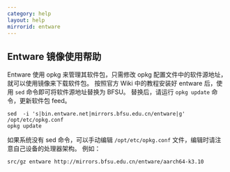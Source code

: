 ```yaml
---
category: help
layout: help
mirrorid: entware
---
```


## Entware 镜像使用帮助

Entware 使用 opkg 来管理其软件包，只需修改 opkg 配置文件中的软件源地址，就可以使用镜像来下载软件包。
按照官方 Wiki 中的教程安装好 entware 后，使用 `sed` 命令即可将软件源地址替换为 BFSU。
替换后，请运行 `opkg update` 命令，更新软件包 feed。

```console
sed  -i 's|bin.entware.net|mirrors.bfsu.edu.cn/entware|g' /opt/etc/opkg.conf
opkg update
```

如果系统没有 sed 命令，可以手动编辑 `/opt/etc/opkg.conf` 文件，编辑时请注意自己设备的处理器架构。
例如：

```
src/gz entware http://mirrors.bfsu.edu.cn/entware/aarch64-k3.10
```